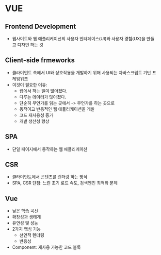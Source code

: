 # VUE
## Frontend Development
- 웹사이트와 웹 애플리케이션의 사용자 인터페이스(UI)와 사용자 경험(UX)을 만들고 디자인 하는 것
## Client-side frmeworks
- 클라이언트 측에서 UI와 상호작용을 개발하기 위해 사용되는 자바스크립트 기반 프레임워크
- 이것이 필요한 이유:  
  - 웹에서 하는 일이 많아졌다.
  - 다루는 데이터가 많아졌다.
  - 단순히 무언가를 읽는 곳에서 -> 무언가를 하는 곳으로
  - 동적이고 반응적인 웹 애플리케이션을 개발
  - 코드 재사용성 증가
  - 개발 생산성 향상
## SPA
- 단일 페이지에서 동작하는 웹 애플리케이션
## CSR
- 클라이언트에서 콘텐츠를 랜더링 하는 방식
- SPA, CSR 단점: 느린 초기 로드 속도, 검색엔진 최적화 문제

## Vue
- 낮은 학습 곡선
- 확장성과 생태계
- 유연성 및 성능
- 2가지 핵심 기능  
  - 선언적 렌더링
  - 반응성
- Component: 재사용 가능한 코드 블록